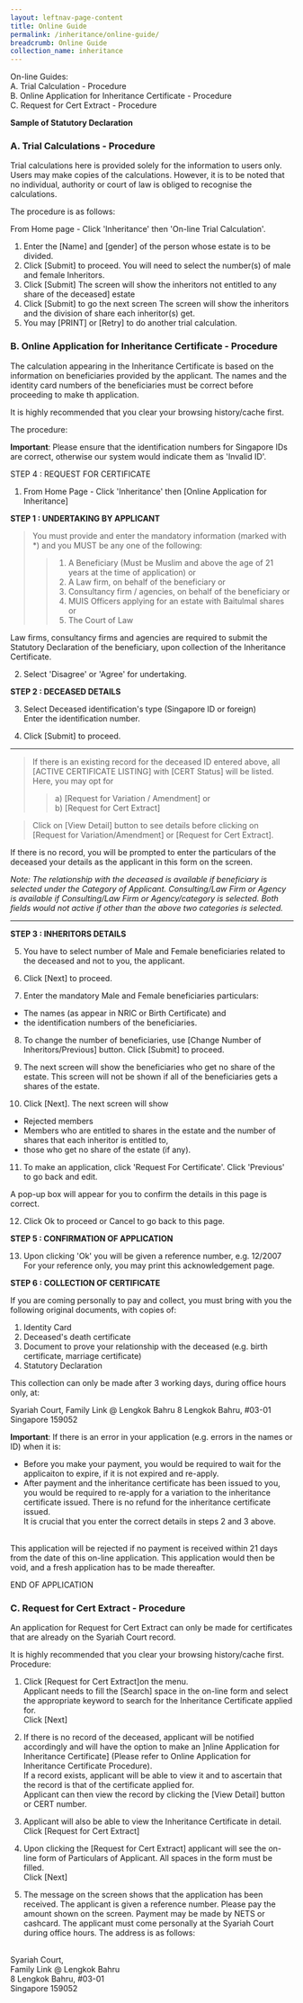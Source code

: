 ```yaml
---
layout: leftnav-page-content
title: Online Guide
permalink: /inheritance/online-guide/
breadcrumb: Online Guide
collection_name: inheritance
---
```


On-line Guides:
<br/>A. Trial Calculation - Procedure
<br/>B. Online Application for Inheritance Certificate - Procedure
<br/>C. Request for Cert Extract - Procedure

**Sample of Statutory Declaration**
 
### A. Trial Calculations - Procedure
Trial calculations here is provided solely for the information to users only. Users may make copies of the calculations. However, it is to be noted that no individual, authority or court of law is obliged to recognise the calculations.

The procedure is as follows:

From Home page - Click 'Inheritance' then 'On-line Trial Calculation'.

1. Enter the [Name] and [gender] of the person whose estate is to be divided.
2. Click [Submit] to proceed. You will need to select the number(s) of male and female Inheritors.
3. Click [Submit] The screen will show the inheritors not entitled to any share of the deceased] estate
4. Click [Submit] to go the next screen The screen will show the inheritors and the division of share each inheritor(s) get.
5. You may [PRINT] or [Retry] to do another trial calculation.

### B. Online Application for Inheritance Certificate - Procedure
The calculation appearing in the Inheritance Certificate is based on the information on beneficiaries provided by the applicant. The names and the identity card numbers of the beneficiaries must be correct before proceeding to make th application.

It is highly recommended that you clear your browsing history/cache first.

The procedure:

**Important**: Please ensure that the identification numbers for Singapore IDs are correct, otherwise our system would indicate them as 'Invalid ID'.

STEP 4 : REQUEST FOR CERTIFICATE

1. From Home Page - Click 'Inheritance' then [Online Application for Inheritance]

**STEP 1 : UNDERTAKING BY APPLICANT**
>You must provide and enter the mandatory information (marked with *) and you MUST be any one of the following:
>>1) A Beneficiary (Must be Muslim and above the age of 21 years at the time of application) or
>>2) A Law firm, on behalf of the beneficiary or
>>3) Consultancy firm / agencies, on behalf of the beneficiary or
>>4) MUIS Officers applying for an estate with Baitulmal shares or
>>5) The Court of Law

Law firms, consultancy firms and agencies are required to submit the Statutory Declaration of the beneficiary, upon collection of the Inheritance Certificate.

2. Select 'Disagree' or 'Agree' for undertaking.

**STEP 2 : DECEASED DETAILS**

3. Select Deceased identification's type (Singapore ID or foreign) 
<br/>Enter the identification number.

4. Click [Submit] to proceed.

------------
>If there is an existing record for the deceased ID entered above, all [ACTIVE CERTIFICATE LISTING] with [CERT Status] will be listed.
<br/>Here, you may opt for
>>a) [Request for Variation / Amendment] or 
<br/>b) [Request for Cert Extract]

>Click on [View Detail] button to see details before clicking on [Request for Variation/Amendment] or [Request for Cert Extract].


If there is no record, you will be prompted to enter
the particulars of the deceased
your details as the applicant in this form on the screen.

*Note: The relationship with the deceased is available if beneficiary is selected under the Category of Applicant. Consulting/Law Firm or Agency is available if Consulting/Law Firm or Agency/category is selected. Both fields would not active if other than the above two categories is selected.*

------------

**STEP 3 : INHERITORS DETAILS**

5. You have to select number of Male and Female beneficiaries related to the deceased and not to you, the applicant.

6. Click [Next] to proceed.

7. Enter the mandatory Male and Female beneficiaries particulars:
- The names (as appear in NRIC or Birth Certificate) and
- the identification numbers of the beneficiaries.

8. To change the number of beneficiaries, use [Change Number of Inheritors/Previous] button. Click [Submit] to proceed.

9. The next screen will show the beneficiaries who get no share of the estate. This screen will not be shown if all of the beneficiaries gets a shares of the estate.

10. Click [Next]. The next screen will show
  - Rejected members
  - Members who are entitled to shares in the estate and the number of shares that each inheritor is entitled to,
  - those who get no share of the estate (if any).
 
11. To make an application, click 'Request For Certificate'. Click 'Previous' to go back and edit.

A pop-up box will appear for you to confirm the details in this page is correct.

12. Click Ok to proceed or Cancel to go back to this page.

**STEP 5 : CONFIRMATION OF APPLICATION**

13. Upon clicking 'Ok' you will be given a reference number, e.g. 12/2007
<br/> For your reference only, you may print this acknowledgement page.

**STEP 6 : COLLECTION OF CERTIFICATE**

If you are coming personally to pay and collect, you must bring with you the following original documents, with copies of:
1. Identity Card
2. Deceased's death certificate
3. Document to prove your relationship with the deceased (e.g. birth certificate, marriage certificate)
4. Statutory Declaration

This collection can only be made after 3 working days, during office hours only, at:

Syariah Court,
Family Link @ Lengkok Bahru
8 Lengkok Bahru, #03-01
Singapore 159052

**Important**: If there is an error in your application (e.g. errors in the names or ID) when it is:
- Before you make your payment, you would be required to wait for the applicaiton to expire, if it is not expired and re-apply.
- After payment and the inheritance certificate has been issued to you, you would be required to re-apply for a variation to the inheritance certificate issued. There is no refund for the inheritance certificate issued.
<br/> It is crucial that you enter the correct details in steps 2 and 3 above.

<br/> This application will be rejected if no payment is received within 21 days from the date of this on-line application. This application would then be void, and a fresh application has to be made thereafter.

END OF APPLICATION

### C. Request for Cert Extract - Procedure

An application for Request for Cert Extract can only be made for certificates that are already on the Syariah Court record.

It is highly recommended that you  clear your browsing history/cache first.
Procedure:

1. Click [Request for Cert Extract]on the menu.
<br/> Applicant needs to fill the [Search] space in the on-line form and select the appropriate keyword to search for the Inheritance Certificate applied for.
<br/>Click [Next]
 
2. If there is no record of the deceased, applicant will be notified accordingly and will have the option to make an ]nline Application for Inheritance Certificate] (Please refer to Online Application for Inheritance Certificate Procedure).
<br/> If a record exists, applicant will be able to view it and to ascertain that the record is that of the certificate applied for.
<br/> Applicant can then view the record by clicking the [View Detail] button or CERT number.

3. Applicant will also be able to view the Inheritance Certificate in detail.
<br/> Click [Request for Cert Extract]

4. Upon clicking the [Request for Cert Extract] applicant will see the on-line form of Particulars of Applicant. All spaces in the form must be filled.
<br/> Click [Next]

5. The message on the screen shows that the application has been received. The applicant is given a reference number.
Please pay the amount shown on the screen. Payment may be made by NETS or cashcard. The applicant must come personally at the Syariah Court during office hours. The address is as follows:

<br/>Syariah Court,
<br/>Family Link @ Lengkok Bahru
<br/>8 Lengkok Bahru, #03-01
<br>Singapore 159052
